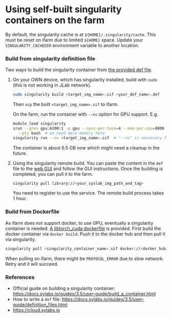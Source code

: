 # Using self-built singularity containers on the farm

By default, the singularity cache is at `${HOME}/.singularity/cache`. This must be
reset on ifarm due to limited `${HOME}` space. Update your `SINGULARITY_CACHEDIR`
environment variable to another location.

### Build from singularity definition file

Two ways to build the singularity container from [the provided def file](cu-dev.def).

1. On your OWN device, which has singularity installed, build with `sudo` (this is not working in JLab network).
    ```bash
    sudo singularity build <target_img_name>.sif <your_def_name>.def
    ```
   Then `scp` the built `<target_img_name>.sif` to ifarm.
    
   On the farm, run the container with `--nv` option for GPU support. E.g.
    ```bash
    module load singularity
    srun --gres gpu:A100:1 -p gpu --cpus-per-task=4 --mem-per-cpu=8000 \
      --pty bash  # we need more memory here
    singularity run --nv <target_img_name>.sif  # "--nv" is necessary for GPUs
    ```
   The container is about 6.5 GB now which might need a cleanup in the future.

2. Using the singularity remote build. You can paste the content in the `def` file to
the [web GUI](https://cloud.sylabs.io/builder) and follow the GUI instructions.
Once the building is completed, you can pull it to the farm.
   ```bash
   singularity pull library://<your_syslab_img_path_and_tag>
   ```

   You need to register to use the service. The remote build process takes 1 hour.



### Build from Dockerfile

As ifarm does not support docker, to use GPU, eventually a singularity container is needed.
[A libtorch_cuda dockerfile](Dockerfile) is provided. First build the docker container via
`docker build`. Push it to the docker hub and then pull it via singularity.

```bash
singularity pull <singularity_container_name>.sif docker://<docker_hub_container_repo_and_tag>
```

When pulling on ifarm, there might be `PROTOCOL_ERROR` due to slow network. Retry and it will succeed.

### References
- Official guide on building a singularity container:
https://docs.sylabs.io/guides/3.5/user-guide/build_a_container.html
- How to write a `def` file: https://docs.sylabs.io/guides/3.5/user-guide/definition_files.html
- https://cloud.sylabs.io
